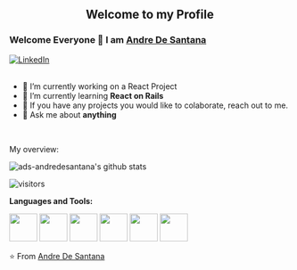 <p align="center">
 <h2 align="center">Welcome to my Profile</h2>
</p>

### Welcome Everyone 👋 I am [Andre De Santana ](https://github.com/ads-andredesantana)

<a href="https://www.linkedin.com/in/andre-de-santana/" target="_blank">
   <img src="https://img.shields.io/badge/LinkedIn-%230077B5.svg?&style=flat-square&logo=linkedin&logoColor=white" alt="LinkedIn">
</a>

<div>
  
<br />
<p>

- 🔭 I’m currently working on a React Project
- 🌱 I’m currently learning **React on Rails**
- 👯 If you have any projects you would like to colaborate, reach out to me.
- 💬 Ask me about **anything**

</h4>
</div>

<br />

<div><p>My overview: </p></div>

![ads-andredesantana's github stats](https://github-readme-stats.vercel.app/api?username=ads-andredesantana&show_icons=true)
<br />

<!-- Optional Visitors badge: -->
![visitors](https://visitor-badge.laobi.icu/badge?page_id=ads-andredesantana.ads-andredesantana)

**Languages and Tools:** 
<p align="left">
  <img src="https://media3.giphy.com/media/kdFc8fubgS31b8DsVu/giphy.webp" width="50">
  <img src="https://media.giphy.com/media/ies0Iqu9Yc5UqpOk6A/giphy.gif" width="50">
  <img src="https://media3.giphy.com/media/ln7z2eWriiQAllfVcn/200w.webp" width="50"> 
  <img src="https://i.giphy.com/media/LMt9638dO8dftAjtco/200.webp" width="50">
  <img src="https://i.giphy.com/media/eNAsjO55tPbgaor7ma/200w.webp" width="50">
  <img src="https://i.giphy.com/media/IdyAQJVN2kVPNUrojM/200.webp" width="50">
  
</p>

⭐️ From [Andre De Santana](https://github.com/ads-andredesantana/ads-andredesantana) 

<br />
